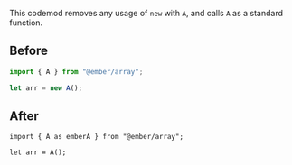 This codemod removes any usage of `new` with `A`, and calls `A` as a standard function.

## Before

```jsx
import { A } from "@ember/array";

let arr = new A();
```

## After

```tsx
import { A as emberA } from "@ember/array";

let arr = A();
```
